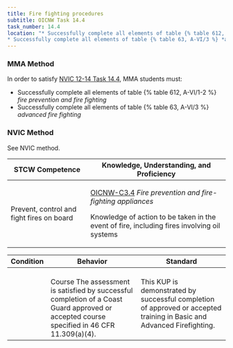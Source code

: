 ```yaml
---
title: Fire fighting procedures
subtitle: OICNW Task 14.4 
task_number: 14.4
location: "* Successfully complete all elements of table {% table 612, A-VI/1-2 %} *fire prevention and fire fighting*
* Successfully complete all elements of table {% table 63, A-VI/3 %} *advanced fire fighting*" 
---
```



### MMA Method

In order to satisfy  [NVIC 12-14  Task  14.4]({{site.baseurl}}/assets/images/nvic-12-14.pdf), MMA students must:

* Successfully complete all elements of table {% table 612, A-VI/1-2 %} *fire prevention and fire fighting*
* Successfully complete all elements of table {% table 63, A-VI/3 %} *advanced fire fighting*


### NVIC Method

<a onclick="togglevisibility('nvic_methods')" >See NVIC method.</a>

<div id='nvic_methods' class='hide'>

<table>
<thead>
<tr>
<th class='forty'> STCW Competence </th>
<th class='sixty'> Knowledge, Understanding, and Proficiency </th>
</tr>
</thead>




<tbody>
<tr><td markdown='1'>

Prevent, control and fight fires on board

</td><td markdown='1'>

[OICNW-C3.4](../../tables/21.html#OICNW-C3.4) *Fire prevention and fire-fighting appliances*

Knowledge of action to be taken in the event of fire, including fires involving oil systems

</td></tr>


</tbody>
</table>


<table>
<thead>
<tr><th class='twenty'>  Condition </th><th class='twenty'> Behavior </th><th  class='sixty'>Standard </th></tr>
</thead>
<tbody >



<tr><td markdown='1'>


</td><td markdown='1'>


<br>

<div class="tooltip">Course
<span class="tooltiptext">
The assessment is satisfied by successful completion of a Coast Guard approved or accepted course specified in 46 CFR 11.309(a)(4).
</span>
</div>


</td><td markdown='1'>

This KUP is demonstrated by successful completion of approved or accepted training in Basic and Advanced Firefighting.

</td></tr>
</tbody>
</table>
</div>
